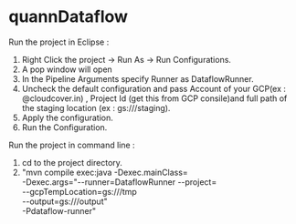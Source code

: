 # quannDataflow

Run the project in Eclipse :
  1.  Right Click the project -> Run As -> Run Configurations.
  2.  A pop window will open
  3.  In the Pipeline Arguments specify Runner as DataflowRunner.
  4.  Uncheck the default configuration and pass Account of your GCP(ex : <id>@cloudcover.in) , Project Id (get this from GCP consile)and full path of the staging location (ex : gs://<bucket-name>/staging). 
  4.  Apply the configuration.
  5.  Run the Configuration.

Run the project in command line :

  1.  cd to the project directory.
  2.  "mvn compile exec:java -Dexec.mainClass=<path to the main java file location> \
     -Dexec.args="--runner=DataflowRunner --project=<your-gcp-project> \
                  --gcpTempLocation=gs://<your-gcs-bucket>/tmp \
                  --output=gs://<your-gcs-bucket>/output" \
     -Pdataflow-runner"
  
  

